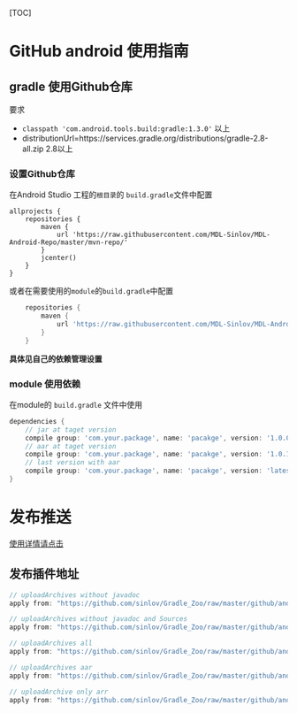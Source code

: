 [TOC]

# GitHub android 使用指南

## gradle 使用Github仓库

要求

* `classpath 'com.android.tools.build:gradle:1.3.0'` 以上
* distributionUrl=https\://services.gradle.org/distributions/gradle-2.8-all.zip 2.8以上

### 设置Github仓库

在Android Studio 工程的`根目录`的 `build.gradle`文件中配置

```
allprojects {
    repositories {
        maven {
            url 'https://raw.githubusercontent.com/MDL-Sinlov/MDL-Android-Repo/master/mvn-repo/'
        }
        jcenter()
    }
}
```

或者在需要使用的`module`的`build.gradle`中配置

```gradle
    repositories {
        maven {
            url 'https://raw.githubusercontent.com/MDL-Sinlov/MDL-Android-Repo/master/mvn-repo/'
        }
    }
```

**具体见自己的依赖管理设置**

### module 使用依赖

在module的 `build.gradle` 文件中使用

```gradle
dependencies {
    // jar at taget version
    compile group: 'com.your.package', name: 'pacakge', version: '1.0.0'
    // aar at taget version
    compile group: 'com.your.package', name: 'pacakge', version: '1.0.1@aar'
    // last version with aar
    compile group: 'com.your.package', name: 'pacakge', version: 'latest.integration@aar'
}
```

# 发布推送

[使用详情请点击](githubAndroid.md)

## 发布插件地址

```gradle
// uploadArchives without javadoc
apply from: "https://github.com/sinlov/Gradle_Zoo/raw/master/github/android/github-archives-no-javadoc.gradle"

// uploadArchives without javadoc and Sources
apply from: "https://github.com/sinlov/Gradle_Zoo/raw/master/github/android/github-archives-no-doc-sources.gradle"

// uploadArchives all
apply from: "https://github.com/sinlov/Gradle_Zoo/raw/master/github/android/github-archives-all.gradle"

// uploadArchives aar
apply from: "https://github.com/sinlov/Gradle_Zoo/raw/master/github/android/github-archives-aar.gradle"

// uploadArchive only arr
apply from: "https://github.com/sinlov/Gradle_Zoo/raw/master/github/android/github-archives-only-arr.gradle"
